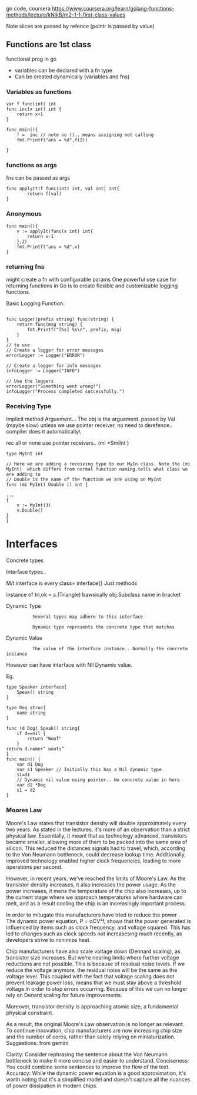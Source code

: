 go code,
coursera https://www.coursera.org/learn/golang-functions-methods/lecture/kNIkB/m2-1-1-first-class-values

Note
 slices are passed by refence (pointr is passed by value)

## Functions are 1st class
functional prog in go
* variables can be declared with a fn type
* Can be created dynamically (variables and fns)

### Variables as functions
```
var f func(int) int 
func inc(x int) int {
    return x+1
}

func main(){
    f =  inc // note no ().. means assigning not calling
    fmt.Printf("ans = %d",f(2))

}
```

### functions as args
fns can be passed as args
```
func applyIt(f func(int) int, val int) int{
    	return f(val)
}
```
### Anonymous
```
func main(){
    v := applyIt(func(x int) int{
        return x-1
    },2)
    fmt.Printf("ans = %d",v)
}
```
### returning fns
might create a fn with configurable params
One powerful use case for returning functions in Go is to create flexible and customizable logging functions.

Basic Logging Function:
```

func Logger(prefix string) func(string) {
    return func(msg string) {
        fmt.Printf("[%s] %s\n", prefix, msg)
    }
}
// to use
// Create a logger for error messages
errorLogger := Logger("ERROR")

// Create a logger for info messages
infoLogger := Logger("INFO")

// Use the loggers
errorLogger("Something went wrong!")
infoLogger("Process completed successfully.")
```

### Receiving Type
Implicit method Arguement... The obj is the arguement. passed by Val (maybe slow)
unless we use pointer receiver. no need to derefence.. compiler does it automatically\

rec all or none use pointer receivers..
 (mi *SmiInt )
```
type MyInt int

// Here we are adding a receiving type to our MyIn class. Note the (mi MyInt)  which differs from normal function naming.tells what class we are adding to      
// Double is the name of the function we are using on MyInt
func (mi MyInt) Double () int {

...
{
    v := MyInt(3)
    v.Double()
}
}
```

# Interfaces
Concrete types

 

 

Interface types..

M/t interface is every class= 
interface{}
Just methods

 instance of 
   tri,ok = s.(Triangle) 
 bawsically obj.Subclass name in bracket    

Dynamic Type

              Several types may adhere to this interface

              Dynamic type represents the concrete type that matches

Dynamic Value

              The value of the interface instance.. Normally the concrete instance

 

However can have interface with Nil Dynamic value.

Eg.
```
type Speaker interface{
    Speak() string
}

type Dog struc{
    name string
}
 
func (d Dog) Speak() string{
    if d==nil {
        return "Woof"
    }
return d.name+” woofs”
}
func main() {
    var d1 Dog
    var s1 Speaker // Initially this has a Nil dynamic type
    s1=d1
    // Dynamic nil value using pointer.. No concrete value in here
    var d2 *Dog
    s1 = d2
}
 ```

 ### Moores Law
 Moore's Law states that transistor density will double approximately every two years. As stated in the lectures, it's more of an observation than a strict physical law. Essentially, it meant that as technology advanced, transistors became smaller, allowing more of them to be packed into the same area of silicon. This reduced the distances signals had to travel, which, according to the Von Neumann bottleneck, could decrease lookup time. Additionally, improved technology enabled higher clock frequencies, leading to more operations per second.

However, in recent years, we've reached the limits of Moore's Law. 
As the transistor density increases, it also increases the power usage. As the power increases, it mens the temperature of the chip also  increases, up to the current stage where we approach temperatures where hardware can melt, and as a result cooling the chip is an increasingly important process.

In order to mitugate this manufacturers have tried to reduce the power .  
The dynamic power equation, P = αCV²f, shows that the power generated is influenced by items such as clock frequency, and voltage squared. 
This has led to changes such as clock speeds not increasesing much recently, as developers strive to minimize heat. 

Chip manufacturers have also scale voltage down (Dennard scaling), as transistor size increases. But we're nearing limits where further voltage reductions are not possible. This is because of residual noise levels. If we reduce the voltage anymore, the residual noise will be the same as the voltage level. This coupled with the fact that voltage scaling does not prevent leakage power loss, means that we must stay above a threshold voltage in order to stop errors occurring. Because of this we can no longer rely on Denard scaling for future improvements.

Moreover, transistor density is approaching atomic size, a fundamental physical constraint.

As a result, the original Moore's Law observation is no longer as relevant. To continue innovation, chip manufacturers are now increasing chip size and the number of cores, rather than solely relying on miniaturization.
Suggestions: from gemini

Clarity: Consider rephrasing the sentence about the Von Neumann bottleneck to make it more concise and easier to understand.
Conciseness: You could combine some sentences to improve the flow of the text.
Accuracy: While the dynamic power equation is a good approximation, it's worth noting that it's a simplified model and doesn't capture all the nuances of power dissipation in modern chips.  